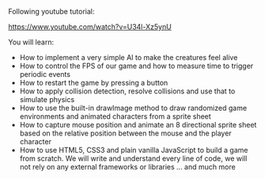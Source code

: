Following youtube tutorial:

https://www.youtube.com/watch?v=U34l-Xz5ynU

You will learn:
- How to implement a very simple AI to make the creatures feel alive
- How to control the FPS of our game and how to measure time to trigger periodic events
- How to restart the game by pressing a button
- How to apply collision detection, resolve collisions and use that to simulate physics
- How to use the built-in drawImage method to draw randomized game environments and animated characters from a sprite sheet
- How to capture mouse position and animate an 8 directional sprite sheet based on the relative position between the mouse and the player character
- How to use HTML5, CSS3 and plain vanilla JavaScript to build a game from scratch. We will write and understand every line of code, we will not rely on any external frameworks or libraries
... and much more